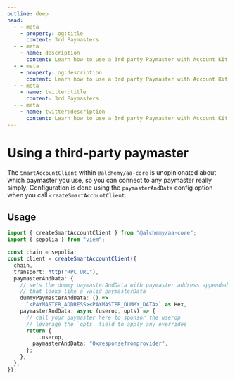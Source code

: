 ```yaml
---
outline: deep
head:
  - - meta
    - property: og:title
      content: 3rd Paymasters
  - - meta
    - name: description
      content: Learn how to use a 3rd party Paymaster with Account Kit
  - - meta
    - property: og:description
      content: Learn how to use a 3rd party Paymaster with Account Kit
  - - meta
    - name: twitter:title
      content: 3rd Paymasters
  - - meta
    - name: twitter:description
      content: Learn how to use a 3rd party Paymaster with Account Kit
---
```


# Using a third-party paymaster

The `SmartAccountClient` within `@alchemy/aa-core` is unopinionated about which paymaster you use, so you can connect to any paymaster really simply. Configuration is done using the `paymasterAndData` config option when you call `createSmartAccountClient`.

## Usage

```ts
import { createSmartAccountClient } from "@alchemy/aa-core";
import { sepolia } from "viem";

const chain = sepolia;
const client = createSmartAccountClient({
  chain,
  transport: http("RPC_URL"),
  paymasterAndData: {
    // sets the dummy paymasterAndData with paymaster address appended with some dummy paymasterData
    // that looks like a valid paymasterData
    dummyPaymasterAndData: () =>
      `<PAYMASTER_ADDRESS><PAYMASTER_DUMMY_DATA>` as Hex,
    paymasterAndData: async (userop, opts) => {
      // call your paymaster here to sponsor the userop
      // leverage the `opts` field to apply any overrides
      return {
        ...userop,
        paymasterAndData: "0xresponsefromprovider",
      };
    },
  },
});
```

